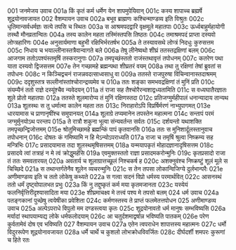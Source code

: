 001    जनमेजय उवाच
001a	किं कृतं कर्म धर्मेण येन शापमुपेयिवान्
001c	कस्य शापाच्च ब्रह्मर्षे शूद्रयोनावजायत
002    वैशम्पायन उवाच
002a	बभूव ब्राह्मणः कश्चिन्माण्डव्य इति विश्रुतः
002c	धृतिमान्सर्वधर्मज्ञः सत्ये तपसि च स्थितः
003a	स आश्रमपदद्वारि वृक्षमूले महातपाः
003c	ऊर्ध्वबाहुर्महायोगी तस्थौ मौनव्रतान्वितः
004a	तस्य कालेन महता तस्मिंस्तपसि तिष्ठतः
004c	तमाश्रमपदं प्राप्ता दस्यवो लोप्त्रहारिणः
004e	अनुसार्यमाणा बहुभी रक्षिभिर्भरतर्षभ
005a	ते तस्यावसथे लोप्त्रं निदधुः कुरुसत्तम
005c	निधाय च भयाल्लीनास्तत्रैवान्वागते बले
006a	तेषु लीनेष्वथो शीघ्रं ततस्तद्रक्षिणां बलम्
006c	आजगाम ततोऽपश्यंस्तमृषिं तस्करानुगाः
007a	तमपृच्छंस्ततो राजंस्तथावृत्तं तपोधनम्
007c	कतरेण पथा याता दस्यवो द्विजसत्तम
007e	तेन गच्छामहे ब्रह्मन्पथा शीघ्रतरं वयम्
008a	तथा तु रक्षिणां तेषां ब्रुवतां स तपोधनः
008c	न किञ्चिद्वचनं राजन्नवदत्साध्वसाधु वा
009a	ततस्ते राजपुरुषा विचिन्वानास्तदाश्रमम्
009c	ददृशुस्तत्र सल्लीनांस्तांश्चोरान्द्रव्यमेव च
010a	ततः शङ्का समभवद्रक्षिणां तं मुनिं प्रति
010c	संयम्यैनं ततो राज्ञे दस्यूंश्चैव न्यवेदयन्
011a	तं राजा सह तैश्चोरैरन्वशाद्वध्यतामिति
011c	स वध्यघातैरज्ञातः शूले प्रोतो महातपाः
012a	ततस्ते शूलमारोप्य तं मुनिं रक्षिणस्तदा
012c	प्रतिजग्मुर्महीपालं धनान्यादाय तान्यथ
013a	शूलस्थः स तु धर्मात्मा कालेन महता ततः
013c	निराहारोऽपि विप्रर्षिर्मरणं नाभ्युपागमत्
013e	धारयामास च प्राणानृषींश्च समुपानयत्
014a	शूलाग्रे तप्यमानेन तपस्तेन महात्मना
014c	सन्तापं परमं जग्मुर्मुनयोऽथ परन्तप
015a	ते रात्रौ शकुना भूत्वा संन्यवर्तन्त सर्वतः
015c	दर्शयन्तो यथाशक्ति तमपृच्छन्द्विजोत्तमम्
015e	श्रोतुमिच्छामहे ब्रह्मन्किं पापं कृतवानसि
016a	ततः स मुनिशार्दूलस्तानुवाच तपोधनान्
016c	दोषतः कं गमिष्यामि न हि मेऽन्योऽपराध्यति
017a	राजा च तमृषिं श्रुत्वा निष्क्रम्य सह मन्त्रिभिः
017c	प्रसादयामास तदा शूलस्थमृषिसत्तमम्
018a	यन्मयापकृतं मोहादज्ञानादृषिसत्तम
018c	प्रसादये त्वां तत्राहं न मे त्वं क्रोद्धुमर्हसि
019a	एवमुक्तस्ततो राज्ञा प्रसादमकरोन्मुनिः
019c	कृतप्रसादो राजा तं ततः समवतारयत्
020a	अवतार्य च शूलाग्रात्तच्छूलं निश्चकर्ष ह
020c	अशक्नुवंश्च निष्क्रष्टुं शूलं मूले स चिच्छिदे
021a	स तथान्तर्गतेनैव शूलेन व्यचरन्मुनिः
021c	स तेन तपसा लोकान्विजिग्ये दुर्लभान्परैः
021e	अणीमाण्डव्य इति च ततो लोकेषु कथ्यते
022a	स गत्वा सदनं विप्रो धर्मस्य परमार्थवित्
022c	आसनस्थं ततो धर्मं दृष्ट्वोपालभत प्रभुः
023a	किं नु तद्दुष्कृतं कर्म मया कृतमजानता
023c	यस्येयं फलनिर्वृत्तिरीदृश्यासादिता मया
023e	शीघ्रमाचक्ष्व मे तत्त्वं पश्य मे तपसो बलम्
024    धर्म उवाच
024a	पतङ्गकानां पुच्छेषु त्वयेषीका प्रवेशिता
024c	कर्मणस्तस्य ते प्राप्तं फलमेतत्तपोधन
025    अणीमाण्डव्य उवाच
025a	अल्पेऽपराधे विपुलो मम दण्डस्त्वया कृतः
025c	शूद्रयोनावतो धर्म मानुषः सम्भविष्यसि
026a	मर्यादां स्थापयाम्यद्य लोके धर्मफलोदयाम्
026c	आ चतुर्दशमाद्वर्षान्न भविष्यति पातकम्
026e	परेण कुर्वतामेवं दोष एव भविष्यति
027    वैशम्पायन उवाच
027a	एतेन त्वपराधेन शापात्तस्य महात्मनः
027c	धर्मो विदुररूपेण शूद्रयोनावजायत
028a	धर्मे चार्थे च कुशलो लोभक्रोधविवर्जितः
028c	दीर्घदर्शी शमपरः कुरूणां च हिते रतः
